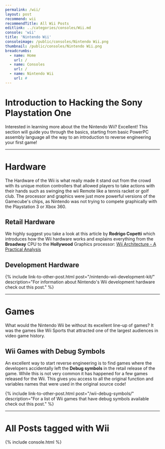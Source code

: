```yaml
---
permalink: /wii/
layout: post
recommend: wii
recommendTitle: All Wii Posts
editlink: ../categories/consoles/Wii.md
console: 'wii'
title: 'Nintendo Wii'
consoleimage: /public/consoles/Nintendo Wii.png
thumbnail: /public/consoles/Nintendo Wii.png
breadcrumbs:
  - name: Home
    url: /
  - name: Consoles
    url: /
  - name: Nintendo Wii
    url: #
---
```

# Introduction to Hacking the Sony Playstation One
Interested in learning more about the the Nintendo Wii? Excellent! This section will guide you through the basics, starting from basic PowerPC assembly language all the way to an introduction to reverse engineering your first game!

---
# Hardware
The Hardware of the Wii is what really made it stand out from the crowd with its unique motion controllers that allowed players to take actions with their hands such as swinging the wii Remote like a tennis racket or golf club. The processor and graphics were just more powerful versions of the Gamecube's chips, as Nintendo was not trying to compete graphically with the Playstation 3 or Xbox 360.

## Retail Hardware
We highly suggest you take a look at this article by **Rodrigo Copetti** which introduces how the Wii hardware works and explains everything from the **Broadway** CPU to the **Hollywood** Graphics processor: 
[Wii Architecture - A Practical Analysis](https://www.copetti.org/writings/consoles/wii/)

## Development Hardware
{% include link-to-other-post.html post="/nintendo-wii-development-kit/" description="For information about Nintendo's Wii development hardware check out this post." %}

---
# Games
What would the Nintendo Wii be without its excellent line-up of games? It was the games like Wii Sports that attracted one of the largest audiences in video game history.

## Wii Games with Debug Symbols
An excellent way to start reverse engineering is to find games where the developers accidentally left the **Debug symbols** in the retail release of the game. While this is not very common it has happened for a few games released for the Wii. This gives you access to all the original function and variables names that were used in the original source code!

{% include link-to-other-post.html post="/wii-debug-symbols/" description="For a list of Wii games that have debug symbols available check out this post." %}


---
# All Posts tagged with Wii
<div>

{% include console.html %}

</div>
